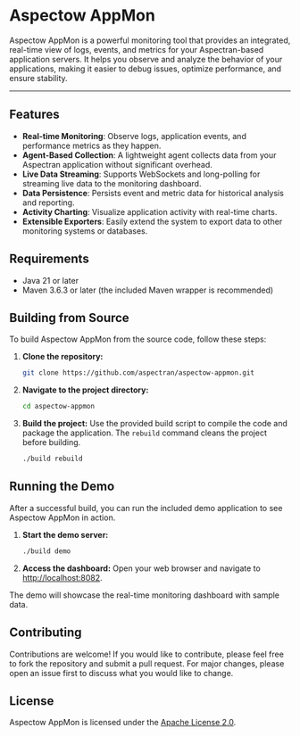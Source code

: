 # Aspectow AppMon

Aspectow AppMon is a powerful monitoring tool that provides an integrated, real-time view of logs, events, and metrics for your Aspectran-based application servers. It helps you observe and analyze the behavior of your applications, making it easier to debug issues, optimize performance, and ensure stability.

---

## Features

- **Real-time Monitoring**: Observe logs, application events, and performance metrics as they happen.
- **Agent-Based Collection**: A lightweight agent collects data from your Aspectran application without significant overhead.
- **Live Data Streaming**: Supports WebSockets and long-polling for streaming live data to the monitoring dashboard.
- **Data Persistence**: Persists event and metric data for historical analysis and reporting.
- **Activity Charting**: Visualize application activity with real-time charts.
- **Extensible Exporters**: Easily extend the system to export data to other monitoring systems or databases.

## Requirements

- Java 21 or later
- Maven 3.6.3 or later (the included Maven wrapper is recommended)

## Building from Source

To build Aspectow AppMon from the source code, follow these steps:

1.  **Clone the repository:**
    ```sh
    git clone https://github.com/aspectran/aspectow-appmon.git
    ```

2.  **Navigate to the project directory:**
    ```sh
    cd aspectow-appmon
    ```

3.  **Build the project:**
    Use the provided build script to compile the code and package the application. The `rebuild` command cleans the project before building.
    ```sh
    ./build rebuild
    ```

## Running the Demo

After a successful build, you can run the included demo application to see Aspectow AppMon in action.

1.  **Start the demo server:**
    ```sh
    ./build demo
    ```

2.  **Access the dashboard:**
    Open your web browser and navigate to [http://localhost:8082](http://localhost:8082).

The demo will showcase the real-time monitoring dashboard with sample data.

## Contributing

Contributions are welcome! If you would like to contribute, please feel free to fork the repository and submit a pull request. For major changes, please open an issue first to discuss what you would like to change.

## License

Aspectow AppMon is licensed under the [Apache License 2.0](LICENSE.txt).
